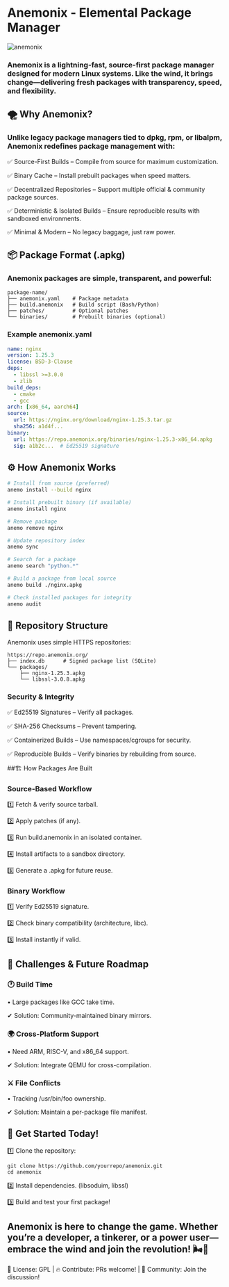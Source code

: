 # Anemonix - Elemental Package Manager
![anemonix](https://github.com/user-attachments/assets/c4724a33-9c89-4b28-96c5-7a5408dddfde)

### Anemonix is a lightning-fast, source-first package manager designed for modern Linux systems. Like the wind, it brings change—delivering fresh packages with transparency, speed, and flexibility.

## 🌪 Why Anemonix?

### Unlike legacy package managers tied to dpkg, rpm, or libalpm, Anemonix redefines package management with:

✅ Source-First Builds – Compile from source for maximum customization.

✅ Binary Cache – Install prebuilt packages when speed matters.

✅ Decentralized Repositories – Support multiple official & community package sources.

✅ Deterministic & Isolated Builds – Ensure reproducible results with sandboxed environments.

✅ Minimal & Modern – No legacy baggage, just raw power.

## 📦 Package Format (.apkg)

### Anemonix packages are simple, transparent, and powerful:

```
package-name/
├── anemonix.yaml    # Package metadata
├── build.anemonix   # Build script (Bash/Python)
├── patches/         # Optional patches
└── binaries/        # Prebuilt binaries (optional)
```

### Example anemonix.yaml

```yaml
name: nginx
version: 1.25.3
license: BSD-3-Clause
deps:
  - libssl >=3.0.0
  - zlib
build_deps:
  - cmake
  - gcc
arch: [x86_64, aarch64]
source:
  url: https://nginx.org/download/nginx-1.25.3.tar.gz
  sha256: a1d4f...
binary:
  url: https://repo.anemonix.org/binaries/nginx-1.25.3-x86_64.apkg
  sig: a1b2c...  # Ed25519 signature
```

## ⚙ How Anemonix Works

```bash
# Install from source (preferred)
anemo install --build nginx

# Install prebuilt binary (if available)
anemo install nginx

# Remove package
anemo remove nginx

# Update repository index
anemo sync

# Search for a package
anemo search "python.*"

# Build a package from local source
anemo build ./nginx.apkg

# Check installed packages for integrity
anemo audit

```

## 🔗 Repository Structure

Anemonix uses simple HTTPS repositories:

```
https://repo.anemonix.org/
├── index.db      # Signed package list (SQLite)
└── packages/
    ├── nginx-1.25.3.apkg
    └── libssl-3.0.8.apkg
```

### Security & Integrity

✅ Ed25519 Signatures – Verify all packages. 

✅ SHA-256 Checksums – Prevent tampering.

✅ Containerized Builds – Use namespaces/cgroups for security.

✅ Reproducible Builds – Verify binaries by rebuilding from source.

##🏗 How Packages Are Built

### Source-Based Workflow

1️⃣ Fetch & verify source tarball.

2️⃣ Apply patches (if any).

3️⃣ Run build.anemonix in an isolated container.

4️⃣ Install artifacts to a sandbox directory.

5️⃣ Generate a .apkg for future reuse.

### Binary Workflow

1️⃣ Verify Ed25519 signature.

2️⃣ Check binary compatibility (architecture, libc).

3️⃣ Install instantly if valid.


## 🚧 Challenges & Future Roadmap

### 🕐 Build Time
•	Large packages like GCC take time.
 
✔ Solution: Community-maintained binary mirrors.

### 🌍 Cross-Platform Support
•	Need ARM, RISC-V, and x86_64 support.
 
✔ Solution: Integrate QEMU for cross-compilation.

### ⚔ File Conflicts
•	Tracking /usr/bin/foo ownership.
 
✔ Solution: Maintain a per-package file manifest.

## 🚀 Get Started Today!

1️⃣ Clone the repository:

```
git clone https://github.com/yourrepo/anemonix.git
cd anemonix
```

2️⃣ Install dependencies.
(libsoduim, libssl)

3️⃣ Build and test your first package!

## Anemonix is here to change the game. Whether you’re a developer, a tinkerer, or a power user—embrace the wind and join the revolution! 🌬💨
📜 License: GPL | 🔥 Contribute: PRs welcome! | 📣 Community: Join the discussion!
